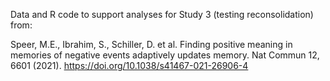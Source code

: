 Data and R code to support analyses for Study 3 (testing reconsolidation) from:

Speer, M.E., Ibrahim, S., Schiller, D. et al. Finding positive meaning in memories of negative events adaptively updates memory. Nat Commun 12, 6601 (2021). https://doi.org/10.1038/s41467-021-26906-4
